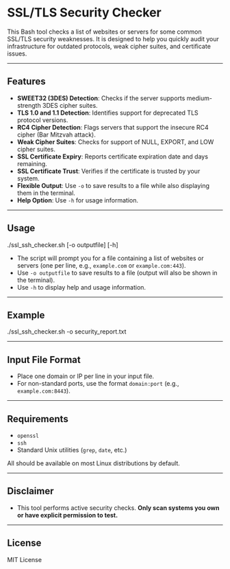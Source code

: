 # SSL/TLS Security Checker

This Bash tool checks a list of websites or servers for some common SSL/TLS security weaknesses. It is designed to help you quickly audit your infrastructure for outdated protocols, weak cipher suites, and certificate issues.

---

## Features

- **SWEET32 (3DES) Detection**: Checks if the server supports medium-strength 3DES cipher suites.
- **TLS 1.0 and 1.1 Detection**: Identifies support for deprecated TLS protocol versions.
- **RC4 Cipher Detection**: Flags servers that support the insecure RC4 cipher (Bar Mitzvah attack).
- **Weak Cipher Suites**: Checks for support of NULL, EXPORT, and LOW cipher suites.
- **SSL Certificate Expiry**: Reports certificate expiration date and days remaining.
- **SSL Certificate Trust**: Verifies if the certificate is trusted by your system.
- **Flexible Output**: Use `-o` to save results to a file while also displaying them in the terminal.
- **Help Option**: Use `-h` for usage information.

---

## Usage

./ssl_ssh_checker.sh [-o outputfile] [-h]


- The script will prompt you for a file containing a list of websites or servers (one per line, e.g., `example.com` or `example.com:443`).
- Use `-o outputfile` to save results to a file (output will also be shown in the terminal).
- Use `-h` to display help and usage information.

---

## Example

./ssl_ssh_checker.sh -o security_report.txt


---

## Input File Format

- Place one domain or IP per line in your input file.
- For non-standard ports, use the format `domain:port` (e.g., `example.com:8443`).

---

## Requirements

- `openssl`
- `ssh`
- Standard Unix utilities (`grep`, `date`, etc.)

All should be available on most Linux distributions by default.

---

## Disclaimer

- This tool performs active security checks. **Only scan systems you own or have explicit permission to test.**

---

## License

MIT License
